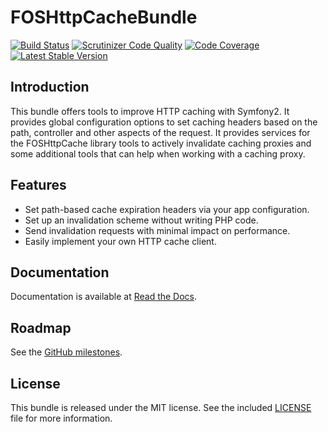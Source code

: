 FOSHttpCacheBundle
==================
[![Build Status](https://travis-ci.org/FriendsOfSymfony/FOSHttpCacheBundle.svg?branch=master)](https://travis-ci.org/FriendsOfSymfony/FOSHttpCacheBundle)
[![Scrutinizer Code Quality](https://scrutinizer-ci.com/g/FriendsOfSymfony/FOSHttpCacheBundle/badges/quality-score.png?b=master)](https://scrutinizer-ci.com/g/FriendsOfSymfony/FOSHttpCacheBundle/?branch=master)
[![Code Coverage](https://scrutinizer-ci.com/g/FriendsOfSymfony/FOSHttpCacheBundle/badges/coverage.png?b=master)](https://scrutinizer-ci.com/g/FriendsOfSymfony/FOSHttpCacheBundle/?branch=master)
[![Latest Stable Version](https://poser.pugx.org/friendsofsymfony/http-cache-bundle/v/stable.svg)](https://packagist.org/packages/friendsofsymfony/http-cache-bundle)

Introduction
------------

This bundle offers tools to improve HTTP caching with Symfony2. It provides
global configuration options to set caching headers based on the path,
controller and other aspects of the request. It provides services for the
FOSHttpCache library tools to actively invalidate caching proxies and some
additional tools that can help when working with a caching proxy.

Features
--------

* Set path-based cache expiration headers via your app configuration.
* Set up an invalidation scheme without writing PHP code.
* Send invalidation requests with minimal impact on performance.
* Easily implement your own HTTP cache client.

Documentation
-------------

Documentation is available at [Read the Docs](http://foshttpcachebundle.readthedocs.org/).

Roadmap
-------

See the [GitHub milestones](https://github.com/FriendsOfSymfony/FOSHttpCacheBundle/issues/milestones).

License
-------

This bundle is released under the MIT license. See the included
[LICENSE](Resources/meta/LICENSE) file for more information.

